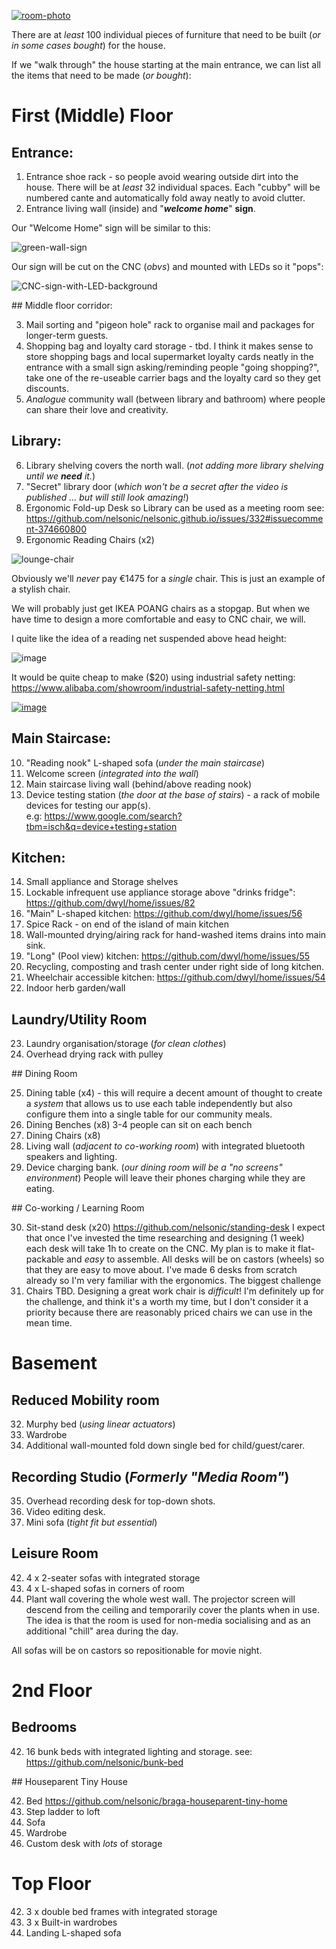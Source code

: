 [![room-photo](https://user-images.githubusercontent.com/194400/64476686-205a6d80-d18a-11e9-8a62-dfc87ffc3371.jpeg)](https://unsplash.com/search/photos/furniture)

There are at _least_ 100 individual pieces of furniture
that need to be built (_or in some cases bought_) for the house.


If we "walk through" the house starting at the main entrance,
we can list all the items that need to be made (_or bought_):

# First (Middle) Floor

## Entrance:
1. Entrance shoe rack - so people avoid wearing outside dirt into the house.
There will be at _least_ 32 individual spaces.
Each "cubby" will be numbered cante
and automatically fold away neatly to avoid clutter.
2. Entrance living wall (inside) and "***welcome home***" **sign**.

Our "Welcome Home" sign will be similar to this:

![green-wall-sign](https://user-images.githubusercontent.com/194400/64479096-f31db780-d1a9-11e9-8986-0008fd87a531.png)

Our sign will be cut on the CNC (_obvs_) and mounted with LEDs so it "pops":

![CNC-sign-with-LED-background](https://user-images.githubusercontent.com/194400/64484188-93092e80-d206-11e9-9338-5cefe396b1dd.png)


## Middle floor corridor:

3. Mail sorting and "pigeon hole" rack
to organise mail and packages for longer-term guests.
4. Shopping bag and loyalty card storage - tbd.
I think it makes sense
to store shopping bags and local supermarket loyalty cards
neatly in the entrance with a small sign asking/reminding people
"going shopping?", take one of the re-useable carrier bags
and the loyalty card so they get discounts.
5. _Analogue_ community wall (between library and bathroom)
where people can share their love and creativity.



## Library:

6. Library shelving covers the north wall.
(_not adding more library shelving until we **need** it._)
7. "Secret" library door (_which won't be a secret after the video is published ... but will still look amazing!_)
8. Ergonomic Fold-up Desk so Library can be used as a meeting room
see: https://github.com/nelsonic/nelsonic.github.io/issues/332#issuecomment-374660800
9. Ergonomic Reading Chairs (x2)

![lounge-chair](https://user-images.githubusercontent.com/194400/64484595-81c32080-d20c-11e9-92c3-8cf461deddd6.png)

Obviously we'll _never_ pay €1475 for a _single_ chair.
This is just an example of a stylish chair.

We will probably just get IKEA POANG chairs as a stopgap.
But when we have time to design a more comfortable and easy to CNC chair,
we will.

I quite like the idea of a reading net suspended above head height:

![image](https://user-images.githubusercontent.com/194400/65343727-9e2c6900-dbcd-11e9-90a3-8ca1f5586dcc.png)

It would be quite cheap to make ($20) using industrial safety netting:
https://www.alibaba.com/showroom/industrial-safety-netting.html

[![image](https://user-images.githubusercontent.com/194400/65343883-13983980-dbce-11e9-816c-53580602f703.png)](https://www.alibaba.com/product-detail/excellent-quality-dustproof-double-braided-polyester_60699600372.html)


## Main Staircase:

10. "Reading nook" L-shaped sofa (_under the main staircase_)
9. Welcome screen (_integrated into the wall_)
10. Main staircase living wall (behind/above reading nook)
11. Device testing station (_the door at the base of stairs_) - a rack of mobile devices for testing our app(s). <br />
e.g: https://www.google.com/search?tbm=isch&q=device+testing+station

## Kitchen:

14. Small appliance and Storage shelves
15. Lockable infrequent use appliance storage above "drinks fridge":
https://github.com/dwyl/home/issues/82
14. "Main" L-shaped kitchen: https://github.com/dwyl/home/issues/56
15. Spice Rack - on end of the island of main kitchen
16. Wall-mounted drying/airing rack for hand-washed items drains into main sink.
17. "Long" (Pool view) kitchen: https://github.com/dwyl/home/issues/55
18. Recycling, composting and trash center under right side of long kitchen.
19. Wheelchair accessible kitchen: https://github.com/dwyl/home/issues/54
20. Indoor herb garden/wall

## Laundry/Utility Room

23. Laundry organisation/storage (_for clean clothes_)
24. Overhead drying rack with pulley

## Dining Room

25. Dining table (x4) - this will require a decent amount of thought
to create a _system_ that allows us to use each table independently
but also configure them into a single table for our community meals.
26. Dining Benches (x8) 3-4 people can sit on each bench
27. Dining Chairs (x8)
28. Living wall (_adjacent to co-working room_) with integrated bluetooth speakers and lighting.
29. Device charging bank. (_our dining room will be a "no screens" environment_) People will leave their phones charging while they are eating.


## Co-working / Learning Room

30. Sit-stand desk (x20) https://github.com/nelsonic/standing-desk
I expect that once I've invested the time researching and designing (1 week)
each desk will take 1h to create on the CNC.
My plan is to make it flat-packable and _easy_ to assemble.
All desks will be on castors (wheels) so that they are easy to move about.
I've made 6 desks from scratch already
so I'm very familiar with the ergonomics.
The biggest challenge
31. Chairs TBD. Designing a great work chair is _difficult_!
I'm definitely up for the challenge, and think it's a worth my time,
but I don't consider it a priority
because there are reasonably priced chairs
we can use in the mean time.


# Basement

## Reduced Mobility room

32. Murphy bed (_using linear actuators_)
2. Wardrobe
3. Additional wall-mounted fold down single bed for child/guest/carer.


## Recording Studio (_Formerly "Media Room"_)

35. Overhead recording desk for top-down shots.
2. Video editing desk.
3. Mini sofa (_tight fit but essential_)

## Leisure Room

42. 4 x 2-seater sofas with integrated storage
2. 4 x L-shaped sofas in corners of room
3. Plant wall covering the whole west wall.
The projector screen will descend from the ceiling
and temporarily cover the plants when in use.
The idea is that the room is used for non-media socialising
and as an additional "chill" area during the day.

All sofas will be on castors so repositionable for movie night.

# 2nd Floor

## Bedrooms

42. 16 bunk beds with integrated lighting and storage.
see: https://github.com/nelsonic/bunk-bed

## Houseparent Tiny House

42. Bed https://github.com/nelsonic/braga-houseparent-tiny-home
2. Step ladder to loft
3. Sofa
4. Wardrobe
5. Custom desk with _lots_ of storage



# Top Floor

42. 3 x double bed frames with integrated storage
43. 3 x Built-in wardrobes
45. Landing L-shaped sofa
